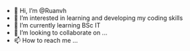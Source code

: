 - 👋 Hi, I’m @Ruanvh
- 👀 I’m interested in learning and developing my coding skills
- 🌱 I’m currently learning BSc IT
- 💞️ I’m looking to collaborate on ...
- 📫 How to reach me ...

<!---
Ruanvh/Ruanvh is a ✨ special ✨ repository because its `README.md` (this file) appears on your GitHub profile.
You can click the Preview link to take a look at your changes.
--->
